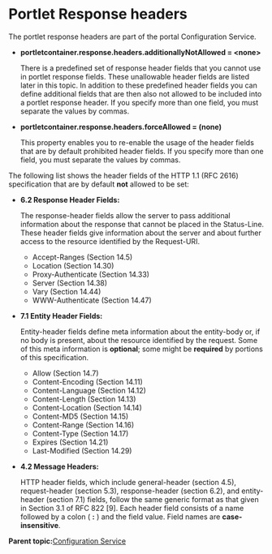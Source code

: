 # Portlet Response headers 

The portlet response headers are part of the portal Configuration Service.

-   **portletcontainer.response.headers.additionallyNotAllowed = <none\>**

    There is a predefined set of response header fields that you cannot use in portlet response fields. These unallowable header fields are listed later in this topic. In addition to these predefined header fields you can define additional fields that are then also not allowed to be included into a portlet response header. If you specify more than one field, you must separate the values by commas.

-   **portletcontainer.response.headers.forceAllowed = \(none\)**

    This property enables you to re-enable the usage of the header fields that are by default prohibited header fields. If you specify more than one field, you must separate the values by commas.


The following list shows the header fields of the HTTP 1.1 \(RFC 2616\) specification that are by default **not** allowed to be set:

-   **6.2 Response Header Fields:**

    The response-header fields allow the server to pass additional information about the response that cannot be placed in the Status-Line. These header fields give information about the server and about further access to the resource identified by the Request-URI.

    -   Accept-Ranges \(Section 14.5\)
    -   Location \(Section 14.30\)
    -   Proxy-Authenticate \(Section 14.33\)
    -   Server \(Section 14.38\)
    -   Vary \(Section 14.44\)
    -   WWW-Authenticate \(Section 14.47\)
-   **7.1 Entity Header Fields:**

    Entity-header fields define meta information about the entity-body or, if no body is present, about the resource identified by the request. Some of this meta information is **optional**; some might be **required** by portions of this specification.

    -   Allow \(Section 14.7\)
    -   Content-Encoding \(Section 14.11\)
    -   Content-Language \(Section 14.12\)
    -   Content-Length \(Section 14.13\)
    -   Content-Location \(Section 14.14\)
    -   Content-MD5 \(Section 14.15\)
    -   Content-Range \(Section 14.16\)
    -   Content-Type \(Section 14.17\)
    -   Expires \(Section 14.21\)
    -   Last-Modified \(Section 14.29\)
-   **4.2 Message Headers:**

    HTTP header fields, which include general-header \(section 4.5\), request-header \(section 5.3\), response-header \(section 6.2\), and entity-header \(section 7.1\) fields, follow the same generic format as that given in Section 3.1 of RFC 822 \[9\]. Each header field consists of a name followed by a colon \( **:** \) and the field value. Field names are **case-insensitive**.


**Parent topic:**[Configuration Service ](../admin-system/srvcfgref_config.md)


